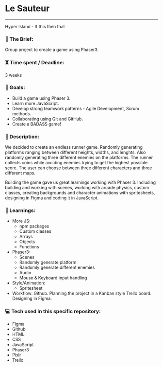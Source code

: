 # Le Sauteur

---

Hyper Island - If this then that

### :open_file_folder: The Brief:

Group project to create a game using Phaser3.


### :hourglass_flowing_sand: Time spent / Deadline:

3 weeks

### :dart: Goals:

- Build a game using Phaser 3.
- Learn more JavaScript.
- Develop strong teamwork patterns - Agile Development, Scrum methods.
- Collaborating using Git and GitHub.
- Create a BADASS game!

### :grimacing: Description:

We decided to create an endless runner game. Randomly generating platforms ranging between different heights, widths, and lenghts. Also randomly generating three different enemies on the platforms. The runner collects coins while avoiding enemies trying to get the highest possible score. The user can choose between three different characters and three different maps. 

Building the game gave us great learnings working with Phaser 3. Including building and working with scenes, working with arcade physics, custom classes, creating backgrounds and character animations with spritesheets, designing in Figma and coding it in JavaScript. 


### :blue_book: Learnings:

- More JS: 
    - npm packages
    - Custom classes
    - Arrays
    - Objects
    - Functions
- Phaser3:
    - Scenes
    - Randomly generate platform  
    - Randomly generate different enemies 
    - Audio
    - Mouse & Keyboard input handling
- Style/Animation:
    - Spritesheet
- Workflow:
  Github.
  Planning the project in a Kanban style Trello board.
  Designing in Figma.
  
  
### :computer: Tech used in this specific repository:

- Figma
- Github
- HTML
- CSS
- JavaScript
- Phaser3
- Pixlr
- Trello
